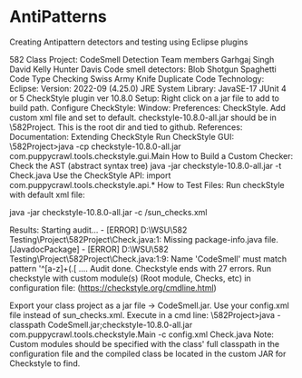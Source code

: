 # AntiPatterns
Creating Antipattern detectors and testing using Eclipse plugins

582 Class Project: CodeSmell Detection
Team members
Garhgaj Singh
David Kelly
Hunter Davis
Code smell detectors:
Blob
Shotgun
Spaghetti Code
Type Checking
Swiss Army Knife
Duplicate Code
Technology:
Eclipse: Version: 2022-09 (4.25.0)
JRE System Library: JavaSE-17
JUnit 4 or 5
CheckStyle plugin ver 10.8.0
Setup:
Right click on a jar file to add to build path.
Configure CheckStyle: Window: Preferences: CheckStyle. Add custom xml file and set to default.
checkstyle-10.8.0-all.jar should be in \582Project. This is the root dir and tied to github.
References:
Documentation: Extending CheckStyle
Run CheckStyle GUI: \582Project>java -cp checkstyle-10.8.0-all.jar com.puppycrawl.tools.checkstyle.gui.Main
How to Build a Custom Checker:
Check the AST (abstract syntax tree)
java -jar checkstyle-10.8.0-all.jar -t Check.java
Use the CheckStyle API: import com.puppycrawl.tools.checkstyle.api.*
How to Test Files:
Run checkStyle with default xml file:

java -jar checkstyle-10.8.0-all.jar -c /sun_checks.xml

Results:
Starting audit... - [ERROR] D:\WSU\582 Testing\Project\582Project\Check.java:1: Missing package-info.java file. [JavadocPackage] - [ERROR] D:\WSU\582 Testing\Project\582Project\Check.java:1:9: Name 'CodeSmell' must match pattern '^[a-z]+(.[ ....
Audit done.
Checkstyle ends with 27 errors.
Run checkstyle with custom module(s) (Root module, Checks, etc) in configuration file: (https://checkstyle.org/cmdline.html)

Export your class project as a jar file -> CodeSmell.jar. Use your config.xml file instead of sun_checks.xml.
Execute in a cmd line: \582Project>java -classpath CodeSmell.jar;checkstyle-10.8.0-all.jar com.puppycrawl.tools.checkstyle.Main -c config.xml Check.java
Note: Custom modules should be specified with the class' full classpath in the configuration file and the compiled class be located in the custom JAR for Checkstyle to find.
